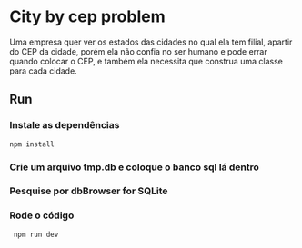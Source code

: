 # City by cep problem

Uma empresa quer ver os estados das cidades no qual ela tem filial, apartir do CEP da cidade, porém ela não confia no ser humano e pode errar quando colocar o CEP, e também ela necessita que construa uma classe para cada cidade.


## Run

### Instale as dependências

`npm install `

### Crie um arquivo tmp.db e coloque o banco sql lá dentro

### Pesquise por dbBrowser for SQLite

### Rode o código

` npm run dev`
